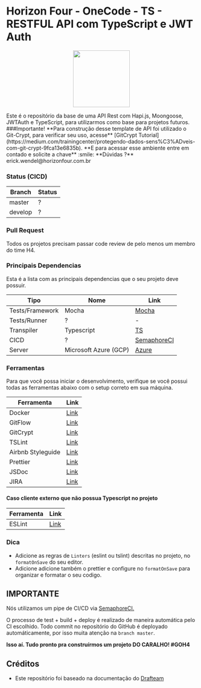 # Horizon Four - OneCode - TS - RESTFUL API com TypeScript e JWT Auth

<p align="center">
  <img width="150" heigth="150" src="https://cdn-images-1.medium.com/fit/c/200/200/1*OePo_jaUkiInnxiTMHOO_g.png">
</p>
Este é o repositório da base de uma API Rest com Hapi.js, Moongoose, JWTAuth e TypeScript, para utilizarmos como base para projetos futuros.    
###Importante! 
**Para construção desse template de API foi utilizado o Git-Crypt, para verificar seu uso, acesse**  
[GitCrypt Tutorial](https://medium.com/trainingcenter/protegendo-dados-sens%C3%ADveis-com-git-crypt-9fca13e6835b).    
**E para acessar esse ambiente entre em contado e solicite a chave** :smile:       
**Dúvidas ?** erick.wendel@horizonfour.com.br

### Status (CICD)

| Branch | Status |
| ------ | ------ |
| master | ? |
| develop | ? |

### Pull Request
Todos os projetos precisam passar code review de pelo menos um membro do time H4.


### Principais Dependencias
Esta é a lista com as principais dependencias que o seu projeto deve possuir.

| Tipo | Nome | Link |
| ------ | ------ | ------ |
| Tests/Framework | Mocha | [Mocha](https://mochajs.org) |
| Tests/Runner | ? | - |
| Transpiler | Typescript  | [TS](www.typescriptlang.org) |
| CICD | ? | [SemaphoreCI](https://www.semaphoreci.com) |
| Server | Microsoft Azure (GCP) | [Azure]() |

### Ferramentas
Para que você possa iniciar o desenvolvimento, verifique se você possui todas as ferramentas abaixo com o setup correto em sua máquina.

| Ferramenta | Link |
| ------ | ------ |
| Docker | [Link](https://www.docker.com/) |
| GitFlow | [Link](https://github.com/nvie/gitflow/wiki/Installation) |
| GitCrypt | [Link](https://github.com/AGWA/git-crypt) |
| TSLint | [Link](https://palantir.github.io/tslint/) |
| Airbnb Styleguide | [Link](https://github.com/airbnb/javascript) |
| Prettier | [Link](https://github.com/prettier/prettier) |
| JSDoc | [Link](http://usejsdoc.org) |
| JIRA | [Link](https://horizonfour.atlassian.net/) |


#### Caso cliente externo que não possua Typescript no projeto
| Ferramenta | Link |
| ------ | ------ |
| ESLint | [Link](https://eslint.org) | 


### Dica
 - Adicione as regras de `Linters` (eslint ou tslint) descritas no projeto, no `formatOnSave` do seu editor.
 - Adicione adicione também o prettier e configure no `formatOnSave` para organizar e formatar o seu codigo.

## IMPORTANTE
Nós utilizamos um pipe de CI/CD via [SemaphoreCI.](https://semaphoreci.com/)

O processo de test + build + deploy é realizado de maneira automática pelo CI escolhido. Todo commit no repositório do GitHub é deployado automáticamente, por isso muita atenção na `branch master`.

**Isso aí. Tudo pronto pra construírmos um projeto DO CARALHO! #GOH4**

## Créditos
- Este repositório foi baseado na documentação do [Drafteam](github.com/drafteam)
